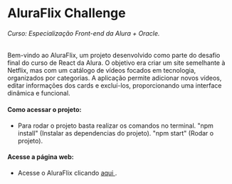 # AluraFlix Challenge

###### Curso: Especialização Front-end da Alura + Oracle.

Bem-vindo ao AluraFlix, um projeto desenvolvido como parte do desafio final do curso de React da Alura. O objetivo era criar um site semelhante à Netflix, mas com um catálogo de vídeos focados em tecnologia, organizados por categorias. A aplicação permite adicionar novos vídeos, editar informações dos cards e excluí-los, proporcionando uma interface dinâmica e funcional.

#### Como acessar o projeto:

- Para rodar o projeto basta realizar os comandos no terminal.
  "npm install" (Instalar as dependencias do projeto).
  "npm start" (Rodar o projeto).

#### Acesse a página web:

- Acesse o AluraFlix clicando [aqui ](https://aluraflix-five-fawn.vercel.app/).
